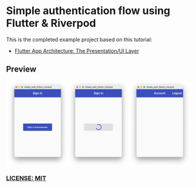 # Simple authentication flow using Flutter & Riverpod

This is the completed example project based on this tutorial:

- [Flutter App Architecture: The Presentation/UI Layer]()

## Preview

![Sign in screen flows](https://raw.githubusercontent.com/bizz84/simple_auth_flutter_riverpod/main/.github/images/sign-in-screen-flows.png)

### [LICENSE: MIT](LICENSE.md)
